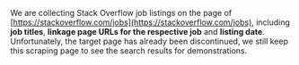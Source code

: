 We are collecting Stack Overflow job listings on the page of [https://stackoverflow.com/jobs](https://stackoverflow.com/jobs), including **job titles**, **linkage page URLs for the respective job** and **listing date**. Unfortunately, the target page has already been discontinued, we still keep this scraping page to see the search results for demonstrations.
